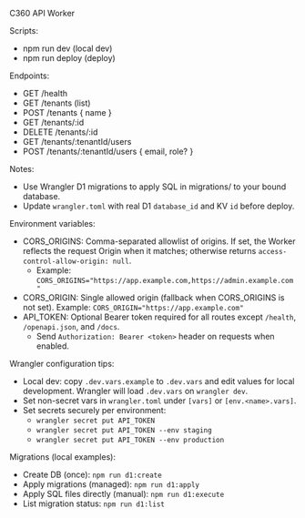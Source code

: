 C360 API Worker

Scripts:
- npm run dev (local dev)
- npm run deploy (deploy)

Endpoints:
- GET /health
- GET /tenants (list)
- POST /tenants { name }
- GET /tenants/:id
- DELETE /tenants/:id
- GET /tenants/:tenantId/users
- POST /tenants/:tenantId/users { email, role? }

Notes:
- Use Wrangler D1 migrations to apply SQL in migrations/ to your bound database.
- Update `wrangler.toml` with real D1 `database_id` and KV `id` before deploy.

Environment variables:
- CORS_ORIGINS: Comma-separated allowlist of origins. If set, the Worker reflects the request Origin when it matches; otherwise returns `access-control-allow-origin: null`.
	- Example: `CORS_ORIGINS="https://app.example.com,https://admin.example.com"`
- CORS_ORIGIN: Single allowed origin (fallback when CORS_ORIGINS is not set). Example: `CORS_ORIGIN="https://app.example.com"`
- API_TOKEN: Optional Bearer token required for all routes except `/health`, `/openapi.json`, and `/docs`.
	- Send `Authorization: Bearer <token>` header on requests when enabled.

Wrangler configuration tips:
- Local dev: copy `.dev.vars.example` to `.dev.vars` and edit values for local development. Wrangler will load `.dev.vars` on `wrangler dev`.
- Set non-secret vars in `wrangler.toml` under `[vars]` or `[env.<name>.vars]`.
- Set secrets securely per environment:
	- `wrangler secret put API_TOKEN`
	- `wrangler secret put API_TOKEN --env staging`
	- `wrangler secret put API_TOKEN --env production`

Migrations (local examples):
- Create DB (once): `npm run d1:create`
- Apply migrations (managed): `npm run d1:apply`
- Apply SQL files directly (manual): `npm run d1:execute`
- List migration status: `npm run d1:list`
